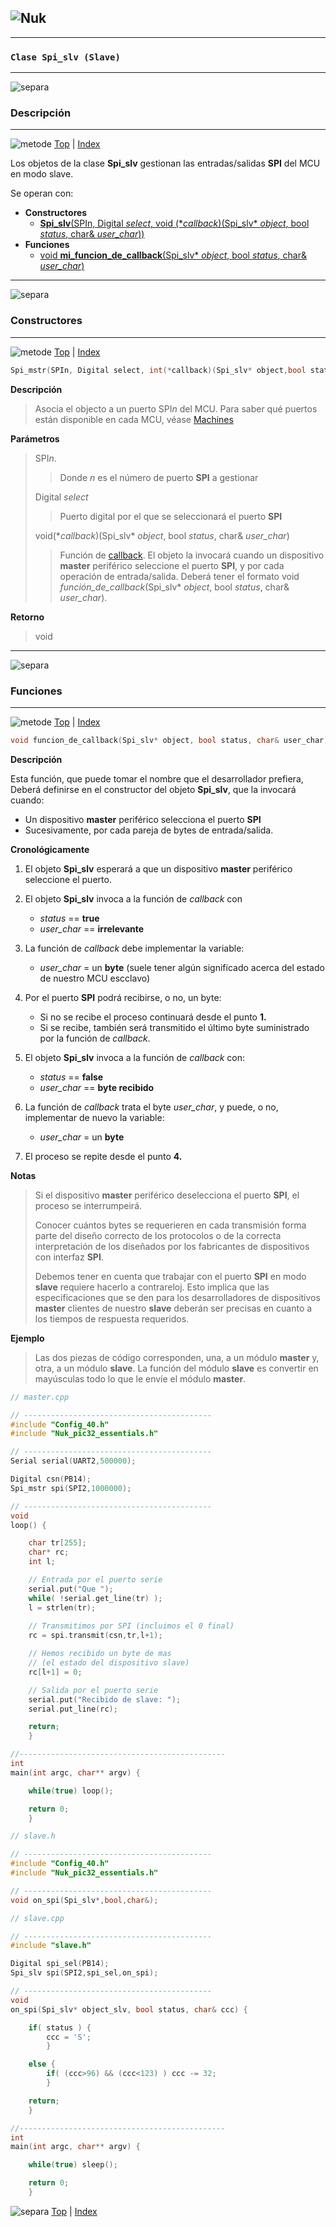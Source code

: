 ![Nuk](img/Nuk-pic-essentials-lib.jpg)
------------------------------------------------------------------------------




------------------------------------------------------------------------------
### **`Clase Spi_slv (Slave)`**








------------------------------------------------------------------------------
![separa](img/Nuk-separa.jpg)
### Descripción








------------------------------------------------------------------------------
![metode](img/Nuk-metode.jpg)
[Top](#TOP) | [Index](Index.md)

Los objetos de la clase **Spi_slv** gestionan las entradas/salidas **SPI** 
del MCU en modo slave. 
  
Se operan con:
* **Constructores**
	* [**Spi_slv**(SPIn, Digital *select*, void (\**callback*)(Spi_slv\* *object*, bool *status*, char& *user_char*))](#C01)
* **Funciones**
	* [void **mi_funcion_de_callback**(Spi_slv\* *object*, bool *status*, char& *user_char*)](#F01)








------------------------------------------------------------------------------
![separa](img/Nuk-separa.jpg)
### Constructores








------------------------------------------------------------------------------
<A name="C01"></A>
![metode](img/Nuk-metode.jpg)
[Top](#TOP) | [Index](Index.md)

```C
Spi_mstr(SPIn, Digital select, int(*callback)(Spi_slv* object,bool status, char& user_char))
```

**Descripción**
> Asocia el objecto a un puerto SPI*n* del MCU. 
Para saber qué puertos están disponible en cada MCU, véase 
[Machines](Machines.h.md#Machines)


**Parámetros**
>SPI*n*.
>>Donde *n* es el número de puerto **SPI** a gestionar
>
>Digital *select*
>>Puerto digital por el que se seleccionará el puerto **SPI**
>
>void(\**callback*)(Spi_slv\* *object*, bool *status*, char& *user_char*)
>>Función de <A href="#F01">callback</A>. El objeto la invocará cuando un 
dispositivo **master** periférico seleccione el puerto **SPI**, y por cada 
operación de entrada/salida. 
Deberá tener el formato void *función_de_callback*(Spi_slv\* *object*, bool *status*, char& *user_char*).

**Retorno**
>void








------------------------------------------------------------------------------
![separa](img/Nuk-separa.jpg)
### Funciones








------------------------------------------------------------------------------
<A name="F01"></A>
![metode](img/Nuk-metode.jpg)
[Top](#TOP) | [Index](Index.md)

```C
void funcion_de_callback(Spi_slv* object, bool status, char& user_char)
```

**Descripción**

Esta función, que puede tomar el nombre que el desarrollador prefiera, Deberá 
definirse en el constructor del objeto **Spi_slv**, que la invocará cuando:
* Un dispositivo **master** periférico selecciona el puerto **SPI**
* Sucesivamente, por cada pareja de bytes de entrada/salida.

**Cronológicamente**

1. El objeto **Spi_slv** esperará a que un dispositivo **master** periférico 
seleccione el puerto.
 
2. El objeto **Spi_slv** invoca a la función de *callback* con
	* *status* == **true**
	* *user_char* == **irrelevante**
 
3. La función de *callback* debe implementar la variable:
	* *user_char* = un **byte** (suele tener algún significado acerca del 
estado de nuestro MCU escclavo)
 
4. Por el puerto **SPI** podrá recibirse, o no, un byte:
	* Si no se recibe el proceso continuará desde el punto **1.**
	*	Si se recibe, también será transmitido el último byte suministrado por la 
función de *callback*.

5. El objeto **Spi_slv** invoca a la función de *callback* con:
	* *status* == **false**
	* *user_char* == **byte recibido**
 
6. La función de *callback* trata el byte *user_char*, y puede, o no, 
implementar de nuevo la variable:
	* *user_char* = un **byte**
 
7. El proceso se repite desde el punto **4.**
 
**Notas**
>Si el dispositivo **master** periférico deselecciona el puerto **SPI**, el 
proceso se interrumpeirá.
>
>Conocer cuántos bytes se requerieren en cada transmisión forma parte del 
diseño correcto de los protocolos o de la correcta interpretación de los 
diseñados por los fabricantes de dispositivos con interfaz **SPI**.
> 
>Debemos tener en cuenta que trabajar con el puerto **SPI** en modo **slave** 
requiere hacerlo a contrareloj. Esto implica que las especificaciones que se 
den para los desarrolladores de dispositivos **master** clientes de nuestro 
**slave** deberán ser precisas en cuanto a los tiempos de respuesta requeridos.

**Ejemplo**
>Las dos piezas de código corresponden, una, a un módulo **master** y, otra, a 
un módulo **slave**.
>La función del módulo **slave** es convertir en mayúsculas todo lo que le 
envíe el módulo **master**.

```C
// master.cpp

// ------------------------------------------
#include "Config_40.h"
#include "Nuk_pic32_essentials.h"

// ------------------------------------------
Serial serial(UART2,500000);

Digital csn(PB14);
Spi_mstr spi(SPI2,1000000);

// ------------------------------------------
void
loop() {

	char tr[255];
	char* rc;
	int l;

	// Entrada por el puerto serie
	serial.put("Que ");
	while( !serial.get_line(tr) );
	l = strlen(tr);
	
	// Transmitimos por SPI (incluimos el 0 final)
	rc = spi.transmit(csn,tr,l+1);

	// Hemos recibido un byte de mas
	// (el estado del dispositivo slave)
	rc[l+1] = 0;

	// Salida por el puerto serie
	serial.put("Recibido de slave: ");
	serial.put_line(rc);

	return;
	}

//----------------------------------------------
int
main(int argc, char** argv) {

	while(true) loop();

	return 0;
	}
```

```C
// slave.h

// ------------------------------------------
#include "Config_40.h"
#include "Nuk_pic32_essentials.h"

// ------------------------------------------
void on_spi(Spi_slv*,bool,char&);

```

```C
// slave.cpp

// ------------------------------------------
#include "slave.h"

Digital spi_sel(PB14);
Spi_slv spi(SPI2,spi_sel,on_spi);

// ------------------------------------------
void
on_spi(Spi_slv* object_slv, bool status, char& ccc) {

	if( status ) {
		ccc = 'S';
		}

	else {
		if( (ccc>96) && (ccc<123) ) ccc -= 32;
		}

	return;
	}

//----------------------------------------------
int
main(int argc, char** argv) {

	while(true) sleep();

	return 0;
	}
```








![separa](img/Nuk-separa.jpg)
[Top](#TOP) | [Index](Index.md)


